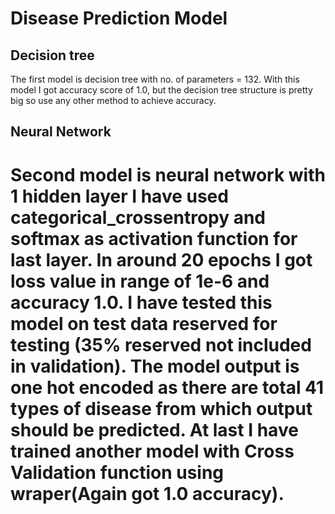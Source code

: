 # Disease Prediction Model

## Decision tree
The first model is decision tree with no. of parameters = 132.
With this model I got accuracy score of 1.0, but the decision tree structure is pretty big so use any other method to achieve accuracy.

## Neural Network
Second model is neural network with 1 hidden layer
I have used categorical_crossentropy and softmax as activation function for last layer.
In around 20 epochs I got loss value in range of 1e-6 and accuracy 1.0.
I have tested this model on test data reserved for testing (35% reserved not included in validation).
The model output is one hot encoded as there are total 41 types of disease from which output should be predicted.
At last I have trained another model with Cross Validation function using wraper(Again got 1.0 accuracy).
=======

